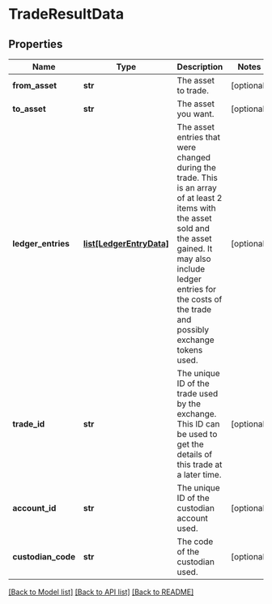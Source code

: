# TradeResultData

## Properties
Name | Type | Description | Notes
------------ | ------------- | ------------- | -------------
**from_asset** | **str** | The asset to trade. | [optional] 
**to_asset** | **str** | The asset you want. | [optional] 
**ledger_entries** | [**list[LedgerEntryData]**](LedgerEntryData.md) | The asset entries that were changed during the trade. This is an array of at least 2 items with the asset sold and the asset gained. It may also include ledger entries for the costs of the trade and possibly exchange tokens used. | [optional] 
**trade_id** | **str** | The unique ID of the trade used by the exchange. This ID can be used to get the details of this trade at a later time. | [optional] 
**account_id** | **str** | The unique ID of the custodian account used. | [optional] 
**custodian_code** | **str** | The code of the custodian used. | [optional] 

[[Back to Model list]](../README.md#documentation-for-models) [[Back to API list]](../README.md#documentation-for-api-endpoints) [[Back to README]](../README.md)

